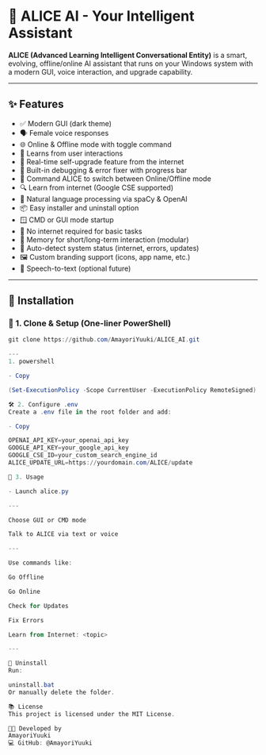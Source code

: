 # 🤖 ALICE AI - Your Intelligent Assistant

**ALICE (Advanced Learning Intelligent Conversational Entity)** is a smart, evolving, offline/online AI assistant that runs on your Windows system with a modern GUI, voice interaction, and upgrade capability.

---

## ✨ Features

- ✅ Modern GUI (dark theme)
- 🗣️ Female voice responses
- 🌐 Online & Offline mode with toggle command
- 🧠 Learns from user interactions
- 🧩 Real-time self-upgrade feature from the internet
- 🧰 Built-in debugging & error fixer with progress bar
- 💬 Command ALICE to switch between Online/Offline mode
- 🔍 Learn from internet (Google CSE supported)
- 🧠 Natural language processing via spaCy & OpenAI
- 📦 Easy installer and uninstall option
- 🪟 CMD or GUI mode startup
- 📁 No internet required for basic tasks
- 📜 Memory for short/long-term interaction (modular)
- 🧪 Auto-detect system status (internet, errors, updates)
- 🖼️ Custom branding support (icons, app name, etc.)
- 📡 Speech-to-text (optional future)

---

## 🚀 Installation

### 🔧 1. Clone & Setup (One-liner PowerShell)

```powershell
git clone https://github.com/AmayoriYuuki/ALICE_AI.git

---
1. powershell

- Copy

(Set-ExecutionPolicy -Scope CurrentUser -ExecutionPolicy RemoteSigned)

🛠️ 2. Configure .env
Create a .env file in the root folder and add:

- Copy

OPENAI_API_KEY=your_openai_api_key
GOOGLE_API_KEY=your_google_api_key
GOOGLE_CSE_ID=your_custom_search_engine_id
ALICE_UPDATE_URL=https://yourdomain.com/ALICE/update

🧪 3. Usage

- Launch alice.py

---

Choose GUI or CMD mode

Talk to ALICE via text or voice

---

Use commands like:

Go Offline

Go Online

Check for Updates

Fix Errors

Learn from Internet: <topic>

---

🧹 Uninstall
Run:

uninstall.bat
Or manually delete the folder.

📚 License
This project is licensed under the MIT License.

🧑‍💻 Developed by
AmayoriYuuki
💻 GitHub: @AmayoriYuuki
